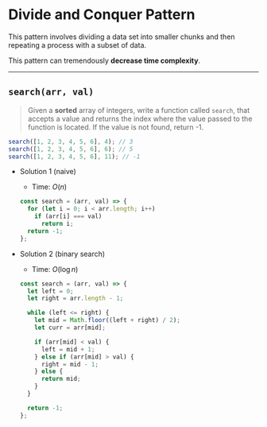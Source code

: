 # Divide and Conquer Pattern

This pattern involves dividing a data set into smaller chunks and then repeating a process with a subset of data.

This pattern can tremendously **decrease time complexity**.

---

## `search(arr, val)`

> Given a **sorted** array of integers, write a function called `search`, that accepts a value and returns the index where the value passed to the function is located. If the value is not found, return -1.

```js
search([1, 2, 3, 4, 5, 6], 4); // 3
search([1, 2, 3, 4, 5, 6], 6); // 5
search([1, 2, 3, 4, 5, 6], 11); // -1
```

- Solution 1 (naive)

  - Time: $O(n)$

  ```js
  const search = (arr, val) => {
    for (let i = 0; i < arr.length; i++)
      if (arr[i] === val)
        return i;
    return -1;
  };
  ```

- Solution 2 (binary search)

  - Time: $O(\log n)$

  ```js
  const search = (arr, val) => {
    let left = 0;
    let right = arr.length - 1;

    while (left <= right) {
      let mid = Math.floor((left + right) / 2);
      let curr = arr[mid];

      if (arr[mid] < val) {
        left = mid + 1;
      } else if (arr[mid] > val) {
        right = mid - 1;
      } else {
        return mid;
      }
    }

    return -1;
  };
  ```
